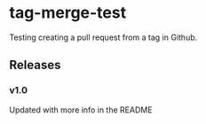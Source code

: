 # tag-merge-test

Testing creating a pull request from a tag in Github.

## Releases

### v1.0

Updated with more info in the README